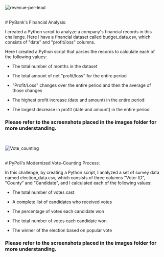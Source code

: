![revenue-per-lead](https://github.com/Adykey79/python-challenge/assets/149746353/4bc2b3ed-d980-4635-b4b3-a183cb0d4d1b)

<br>
# PyBank's Financial Analysis:

<p>I created a Python script to analyze a company's financial records in this challenge. Here I have a financial dataset called budget_data.csv, which consists of "date" and "profit/loss" columns.</p>

<p>Here I created a Python script that parses the records to calculate each of the following values:</p>

- The total number of months in the dataset

- The total amount of net "profit/loss" for the entire period

- "Profit/Loss" changes over the entire period and then the average of those changes

- The highest profit increase (date and amount) in the entire period

- The largest decrease in profit (date and amount) in the entire period
  
### Please refer to the screenshots placed in the images folder for more understanding.

<be>
<br>

![Vote_counting](https://github.com/Adykey79/python-challenge/assets/149746353/853998df-4a69-4bea-91e7-fe294674f159)

<br>
 # PyPoll's Modernized Vote-Counting Process:
 
In this challenge, by creating a Python script, I analyzed a set of survey data named election_data.csv, which consists of three columns "Voter ID", "County" and "Candidate", and I calculated each of the following values:

- The total number of votes cast

- A complete list of candidates who received votes

- The percentage of votes each candidate won

- The total number of votes each candidate won

- The winner of the election based on popular vote


### Please refer to the screenshots placed in the images folder for more understanding.

